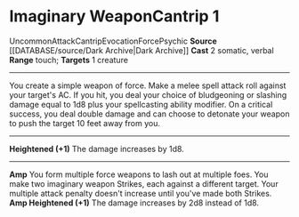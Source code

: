 ﻿---
actions: '[two-actions]'
component:
- Somatic
- Verbal
heighten: '+1'
heighten_level: 1, 2, 3, 4, 5, 6, 7, 8, 9, 10
id: '1142'
level: '1'
name: Imaginary Weapon
range: touch
rarity: Uncommon
school: Evocation
source: '[[DATABASE/source/Dark Archive|Dark Archive]]'
target: 1 creature
trait:
- '[[DATABASE/trait/Attack|Attack]]'
- '[[DATABASE/trait/Cantrip|Cantrip]]'
- '[[DATABASE/trait/Evocation|Evocation]]'
- '[[DATABASE/trait/Force|Force]]'
- '[[DATABASE/trait/Psychic|Psychic]]'
- '[[DATABASE/trait/Uncommon|Uncommon]]'
type: Cantrip

---
# Imaginary Weapon<span class="item-type">Cantrip 1</span>

<span class="trait-uncommon item-trait">Uncommon</span><span class="item-trait">Attack</span><span class="item-trait">Cantrip</span><span class="item-trait">Evocation</span><span class="item-trait">Force</span><span class="item-trait">Psychic</span>
**Source** [[DATABASE/source/Dark Archive|Dark Archive]]
**Cast** <span class="action-icon">2</span> somatic, verbal
**Range** touch; **Targets** 1 creature

---
You create a simple weapon of force. Make a melee spell attack roll against your target's AC. If you hit, you deal your choice of bludgeoning or slashing damage equal to 1d8 plus your spellcasting ability modifier. On a critical success, you deal double damage and can choose to detonate your weapon to push the target 10 feet away from you.

---
**Heightened (+1)** The damage increases by 1d8.

---
**Amp** You form multiple force weapons to lash out at multiple foes. You make two imaginary weapon Strikes, each against a different target. Your multiple attack penalty doesn't increase until you've made both Strikes.
**Amp Heightened (+1)** The damage increases by 2d8 instead of 1d8.